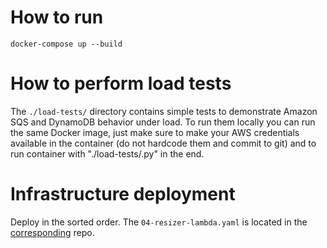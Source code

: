 # How to run
```
docker-compose up --build
```
# How to perform load tests
The `./load-tests/` directory contains simple tests to demonstrate Amazon SQS and DynamoDB behavior under load. To run them locally you can run the same Docker image, just make sure to make your AWS credentials available in the container (do not hardcode them and commit to git) and to run container with "./load-tests/<test-name>.py" in the end.
# Infrastructure deployment
Deploy in the sorted order. The `04-resizer-lambda.yaml` is located in the [corresponding](https://github.com/tbublik/example-amazon-s3-lambda-image-resize) repo.